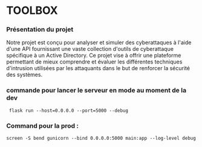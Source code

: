 # TOOLBOX
### Présentation du projet
Notre projet est conçu pour analyser et simuler  des cyberattaques à l'aide d'une API fournissant une vaste collection d'outils de cyberattaque spécifique à un Active Directory. Ce projet vise à offrir une plateforme permettant de mieux comprendre et évaluer les différentes techniques d'intrusion utilisées par les attaquants dans le but de renforcer la sécurité des systèmes.


### commande pour lancer le serveur en mode au moment de la dev 

```
 flask run --host=0.0.0.0 --port=5000 --debug
```

### Command pour la prod : 
``` 
screen -S bend gunicorn --bind 0.0.0.0:5000 main:app --log-level debug
```
